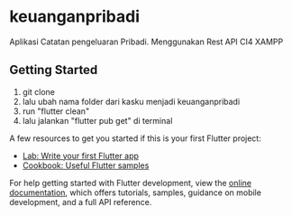 # keuanganpribadi

Aplikasi Catatan pengeluaran Pribadi.
Menggunakan Rest API CI4 XAMPP

## Getting Started

1. git clone
2. lalu ubah nama folder dari kasku menjadi keuanganpribadi
3. run "flutter clean"
4. lalu jalankan "flutter pub get" di terminal


A few resources to get you started if this is your first Flutter project:

- [Lab: Write your first Flutter app](https://docs.flutter.dev/get-started/codelab)
- [Cookbook: Useful Flutter samples](https://docs.flutter.dev/cookbook)

For help getting started with Flutter development, view the
[online documentation](https://docs.flutter.dev/), which offers tutorials,
samples, guidance on mobile development, and a full API reference.
